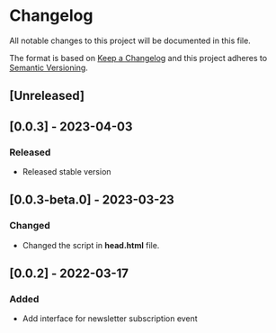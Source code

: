 # Changelog

All notable changes to this project will be documented in this file.

The format is based on [Keep a Changelog](http://keepachangelog.com/en/1.0.0/)
and this project adheres to [Semantic Versioning](http://semver.org/spec/v2.0.0.html).

## [Unreleased]

## [0.0.3] - 2023-04-03

### Released

- Released stable version

## [0.0.3-beta.0] - 2023-03-23

### Changed

- Changed the script in **head.html** file.

## [0.0.2] - 2022-03-17

### Added

- Add interface for newsletter subscription event
